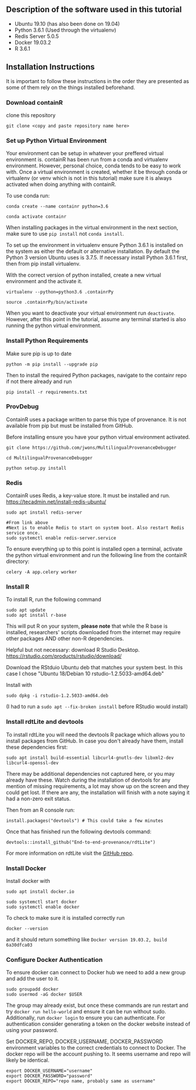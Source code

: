 ## Description of the software used in this tutorial
- Ubuntu 19.10 (has also been done on 19.04)
- Python 3.6.1 (Used through the virtualenv)
- Redis Server 5.0.5
- Docker 19.03.2
- R 3.6.1


## Installation Instructions
It is important to follow these instructions in the order they are presented as some of them rely on the things installed beforehand. 

### Download containR

clone this repository
```{bash}
git clone <copy and paste repository name here>
```

### Set up Python Virtual Environment

Your environment can be setup in whatever your preffered virtual environment is. containR has been run from a conda and virtualenv environment. However, personal choice, conda tends to be easy to work with. Once a virtual environment is created, whether it be through conda or virtualenv (or venv which is not in this tutorial) make sure it is always activated when doing anything with containR. 

To use conda run:

```{bash}
conda create --name containr python=3.6

conda activate containr
```
When installing packages in the virtual environment in the next section, make sure to use ```pip install``` not ```conda install```.

To set up the environment in virtualenv ensure Python 3.6.1 is installed on the system as either the default or alternative installation. By default the Python 3 version Ubuntu uses is 3.7.5. If necessary install Python 3.6.1 first, then from pip install virtualenv. 

With the correct version of python installed, create a new virtual environment and the activate it.
```{bash}
virtualenv --python=python3.6 .containrPy

source .containrPy/bin/activate
```

When you want to deactivate your virtual environment run ```deactivate```. However, after this point in the tutorial, assume any terminal started is also running the python virtual environment. 

### Install Python Requirements

Make sure pip is up to date
 
```{bash}
python -m pip install --upgrade pip
```

Then to install the required Python packages, navigate to the containr repo if not there already and run
```{bash}
pip install -r requirements.txt
```

### ProvDebug
ContainR uses a package written to parse this type of provenance. It is not available from pip but must be installed from GitHub. 

Before installing ensure you have your python virtual environment activated. 
```{bash}
git clone https://github.com/jwons/MultilingualProvenanceDebugger

cd MultilingualProvenanceDebugger

python setup.py install
```

### Redis

ContainR uses Redis, a key-value store. It must be installed and run.
https://tecadmin.net/install-redis-ubuntu/


```{bash}
sudo apt install redis-server

#From link above
#Next is to enable Redis to start on system boot. Also restart Redis service once.
sudo systemctl enable redis-server.service
```

To ensure everything up to this point is installed open a terminal, activate the python virtual environment and run the following line from the containR directory:
```{bash}
celery -A app.celery worker
```


### Install R 

To install R, run the following command
```{bash}
sudo apt update
sudo apt install r-base
```

This will put R on your system, __please note__ that while the R base is installed, researchers' scripts downloaded from the internet may require other packages AND other non-R dependencies. 


Helpful but not necessary: download R Studio Desktop.
https://rstudio.com/products/rstudio/download/

Download the RStduio Ubuntu deb that matches your system best. In this case I chose "Ubuntu 18/Debian 10 	rstudio-1.2.5033-amd64.deb"

Install with
```{bash}
sudo dpkg -i rstudio-1.2.5033-amd64.deb

```
(I had to run a `sudo apt --fix-broken install` before RStudio would install)

### Install rdtLite and devtools
To install rdtLite you will need the devtools R package which allows you to install packages from GitHub.
In case you don't already have them, install these dependencies first:

```{bash}
sudo apt install build-essential libcurl4-gnutls-dev libxml2-dev libcurl4-openssl-dev
```

There may be additional dependencies not captured here, or you may already have these. Watch during the installation of devtools for any mention of missing requirements, a lot may show up on the screen and they could get lost. If there are any, the installation will finish with a note saying it had a non-zero exit status. 

Then from an R console run:
```{r}
install.packages("devtools") # This could take a few minutes
```
Once that has finished run the following devtools command:

```{r}
devtools::install_github("End-to-end-provenance/rdtLite")
```
For more information on rdtLite visit the [GitHub repo](https://github.com/End-to-end-provenance/RDataTracker).

### Install Docker

Install docker with 
```{bash}
sudo apt install docker.io

sudo systemctl start docker
sudo systemctl enable docker
```

To check to make sure it is installed correctly run
```{bash}
docker --version
```
and it should return something like ```Docker version 19.03.2, build 6a30dfca03```


### Configure Docker Authentication

To ensure docker can connect to Docker hub we need to add a new group and add the user to it. 

```{bash}
sudo groupadd docker
sudo usermod -aG docker $USER
```

The group may already exist, but once these commands are run restart and try ```docker run hello-world``` and ensure it can be run without sudo. Additionally, run ```docker login``` to ensure you can authenticate. For authentication consider generating a token on the docker website instead of using your password. 

Set DOCKER_REPO, DOCKER_USERNAME, DOCKER_PASSWORD environment variables to the correct credentials to connect to Docker. The docker repo will be the account pushing to. It seems username and repo will likely be identical.  

```{bash}
export DOCKER_USERNAME="username"
export DOCKER_PASSWORD="password" 
export DOCKER_REPO="repo name, probably same as username"
```


